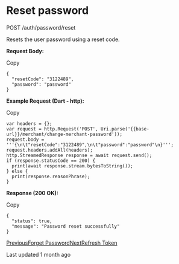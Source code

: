 # Reset password

#### 

[](#post-auth-password-reset)

POST /auth/password/reset

Resets the user password using a reset code.

**Request Body:**

Copy

```
{
  "resetCode": "3122489",
  "password": "password"
}
```

**Example Request (Dart - http):**

Copy

```
var headers = {};
var request = http.Request('POST', Uri.parse('{{base-url}}/merchant/change-merchant-password'));
request.body = '''{\n\t"resetCode":"3122489",\n\t"password":"password"\n}''';
request.headers.addAll(headers);
http.StreamedResponse response = await request.send();
if (response.statusCode == 200) {
  print(await response.stream.bytesToString());
} else {
  print(response.reasonPhrase);
}
```

**Response (200 OK):**

Copy

```
{
  "status": true,
  "message": "Password reset successfully"
}
```

[PreviousForget Password](/xpress-wallet-api/authentication/forget-password)[NextRefresh Token](/xpress-wallet-api/authentication/refresh-token)

Last updated 1 month ago